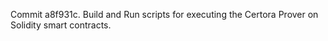 Commit a8f931c.                    Build and Run scripts for executing the Certora Prover on Solidity smart contracts.